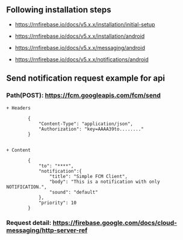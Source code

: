 ## Following installation steps

- https://rnfirebase.io/docs/v5.x.x/installation/initial-setup

- https://rnfirebase.io/docs/v5.x.x/installation/android

- https://rnfirebase.io/docs/v5.x.x/messaging/android

- https://rnfirebase.io/docs/v5.x.x/notifications/android

## Send notification request example for api

### Path(POST): https://fcm.googleapis.com/fcm/send

    + Headers

            {
                "Content-Type": "application/json",
                "Authorization": "key=AAAA39to........"
            }


    + Content
    
            {
                "to": "****", 
                "notification":{
                    "title": "Simple FCM Client",
                    "body": "This is a notification with only NOTIFICATION.",
                    "sound": "default"
                },
                "priority": 10
            }

### Request detail: https://firebase.google.com/docs/cloud-messaging/http-server-ref

